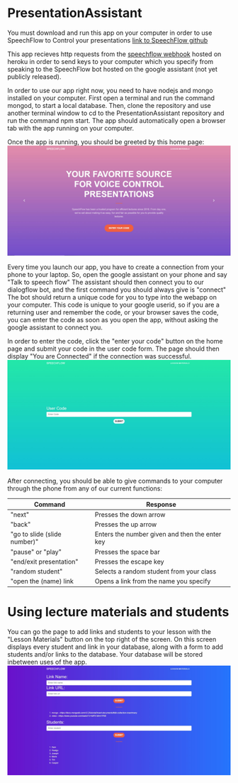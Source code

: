 ﻿# PresentationAssistant
You must download and run this app on your computer in order to use SpeechFlow to Control your presentations
[link to SpeechFlow github](https://github.com/ditsky/SpeechFlow)

This app recieves http requests from the [speechflow webhook](https://https://speechflow.herokuapp.com) hosted on heroku in order to send keys to your computer which you specify from speaking to the SpeechFlow bot hosted on the google assistant (not yet publicly released).

In order to use our app right now, you need to have nodejs and mongo installed on your computer. First open a terminal and run the command mongod, to start a local database. Then, clone the repository and use another terminal window to cd to the PresentationAssistant repository and run the command npm start. The app should automatically open a browser tab with the app running on your computer.

Once the app is running, you should be greeted by this home page:
![Home Page](https://github.com/ditsky/PresentationAssistant/blob/master/public/images/SpeechFlowGUI.JPG)

Every time you launch our app, you have to create a connection from your phone to your laptop.
So, open the google assistant on your phone and say "Talk to speech flow"
The assistant should then connect you to our dialogflow bot, and the first command you should always give is "connect"
The bot should return a unique code for you to type into the webapp on your computer. This code is unique to your google userid, so if you are a returning user and remember the code, or your browser saves the code, you can enter the code as soon as you open the app, without asking the google assistant to connect you. 

In order to enter the code, click the "enter your code" button on the home page and submit your code in the user code form.
The page should then display "You are Connected" if the connection was successful. 
![Code Page](https://github.com/ditsky/PresentationAssistant/blob/master/public/images/SpeechFlowCode.JPG)

After connecting, you should be able to give commands to your computer through the phone from any of our current functions:

Command | Response
------------ | -------------
"next"| Presses the down arrow
"back" | Presses the up arrow
"go to slide (slide number)" | Enters the number given and then the enter key
"pause" or "play" | Presses the space bar
"end/exit presentation" | Presses the escape key
"random student" | Selects a random student from your class
"open the (name) link | Opens a link from the name you specify

# Using lecture materials and students
You can go the page to add links and students to your lesson with the "Lesson Materials" button on the top right of the screen.
On this screen displays every student and link in your database, along with a form to add students and/or links to the database. Your database will be stored inbetween uses of the app.
![Materials Page](https://github.com/ditsky/PresentationAssistant/blob/master/public/images/SpeechFlowMaterials.JPG)







